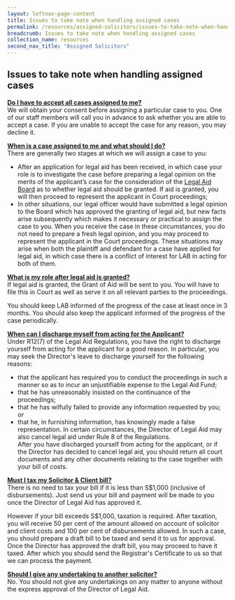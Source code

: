 ```yaml
---
layout: leftnav-page-content
title: Issues to take note when handling assigned cases
permalink: /resources/assigned-solicitors/issues-to-take-note-when-handling-assigned-cases/
breadcrumb: Issues to take note when handling assigned cases
collection_name: resources
second_nav_title: "Assigned Solicitors"
---
```

Issues to take note when handling assigned cases
---

<b><u>Do I have to accept all cases assigned to me?</u></b> <br>
We will obtain your consent before assigning a particular case to you. One of our staff members will call you in advance to ask whether you are able to accept a case. If you are unable to accept the case for any reason, you may decline it. <br>


<b><u>When is a case assigned to me and what should I do?</u></b> <br>
There are generally two stages at which we will assign a case to you: <br>

* After an application for legal aid has been received, in which case your role is to investigate the case before preparing a legal opinion on the merits of the applicant’s case for the consideration of the [Legal Aid Board](https://mlaw-lab-staging.netlify.com/legal-services/what-is-the-legal-aid-board/) as to whether legal aid should be granted. If aid is granted, you will then proceed to represent the applicant in Court proceedings;
* In other situations, our legal officer would have submitted a legal opinion to the Board which has approved the granting of legal aid, but new facts arise subsequently which makes it necessary or practical to assign the case to you. When you receive the case in these circumstances, you do not need to prepare a fresh legal opinion, and you may proceed to represent the applicant in the Court proceedings. These situations may arise when both the plaintiff and defendant for a case have applied for legal aid, in which case there is a conflict of interest for LAB in acting for both of them. <br>
 
 
<b><u>What is my role after legal aid is granted?</u></b> <br> 
If legal aid is granted, the Grant of Aid will be sent to you. You will have to file this in Court as well as serve it on all relevant parties to the proceedings. <br>

You should keep LAB informed of the progress of the case at least once in 3 months. You should also keep the applicant informed of the progress of the case periodically. <br>


<b><u>When can I discharge myself from acting for the Applicant?</u></b> <br>
Under R12(7) of the Legal Aid Regulations, you have the right to discharge yourself from acting for the applicant for a good reason. In particular, you may seek the Director's leave to discharge yourself for the following reasons:<br>

* that the applicant has required you to conduct the proceedings in such a manner so as to incur an unjustifiable expense to the Legal Aid Fund;
* that he has unreasonably insisted on the continuance of the proceedings;
* that he has wilfully failed to provide any information requested by you; or
* that he, in furnishing information, has knowingly made a false representation.
In certain circumstances, the Director of Legal Aid may also cancel legal aid under Rule 8 of the Regulations. <br>
After you have discharged yourself from acting for the applicant, or if the Director has decided to cancel legal aid, you should return all court documents and any other documents relating to the case together with your bill of costs. <br>

<b><u>Must I tax my Solicitor & Client bill?</u></b> <br>
There is no need to tax your bill if it is less than S$1,000 (inclusive of disbursements). Just send us your bill and payment will be made to you once the Director of Legal Aid has approved it.

However if your bill exceeds S$1,000, taxation is required. After taxation, you will receive 50 per cent of the amount allowed on account of solicitor and client costs and 100 per cent of disbursements allowed. In such a case, you should prepare a draft bill to be taxed and send it to us for approval. Once the Director has approved the draft bill, you may proceed to have it taxed. After which you should send the Registrar's Certificate to us so that we can process the payment. <br>

<b><u>Should I give any undertaking to another solicitor?</u></b> <br>
No. You should not give any undertakings on any matter to anyone without the express approval of the Director of Legal Aid.
